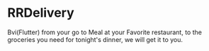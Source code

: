 # RRDelivery
Bvi(Flutter) from your go to Meal at your Favorite restaurant, to the groceries you need for tonight's dinner, we will get it to you.
